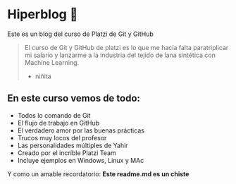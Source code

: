 # Hiperblog 💚
Este es un blog del curso de Platzi de Git y GitHub
>El curso de Git y GitHub de platzi es lo que me hacía falta paratriplicar mi salario y lanzarme a la industria del tejido de lana sintética con Machine Learning.
> - niñita

## En este curso vemos de todo:
* Todos lo comando de Git
* El flujo de trabajo en GitHub
* El verdadero amor por las buenas prácticas
* Trucos muy locos del profesor
* Las personalidades múltiples de Yahir
* Creado por el incríble Platzi Team
* Incluye ejemplos en Windows, Linux y MAc

Y como un amable recordatorio: **Este readme.md es un chiste**

